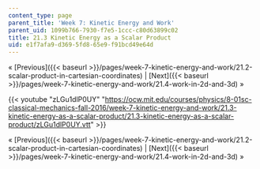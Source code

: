 ```yaml
---
content_type: page
parent_title: 'Week 7: Kinetic Energy and Work'
parent_uid: 1099b766-7930-f7e5-1ccc-c80d63899c02
title: 21.3 Kinetic Energy as a Scalar Product
uid: e1f7afa9-d369-5fd8-65e9-f91bcd49e64d
---
```


« [Previous]({{< baseurl >}}/pages/week-7-kinetic-energy-and-work/21.2-scalar-product-in-cartesian-coordinates) | [Next]({{< baseurl >}}/pages/week-7-kinetic-energy-and-work/21.4-work-in-2d-and-3d) »

{{< youtube "zLGu1dlP0UY" "https://ocw.mit.edu/courses/physics/8-01sc-classical-mechanics-fall-2016/week-7-kinetic-energy-and-work/21.3-kinetic-energy-as-a-scalar-product/21.3-kinetic-energy-as-a-scalar-product/zLGu1dlP0UY.vtt" >}}

« [Previous]({{< baseurl >}}/pages/week-7-kinetic-energy-and-work/21.2-scalar-product-in-cartesian-coordinates) | [Next]({{< baseurl >}}/pages/week-7-kinetic-energy-and-work/21.4-work-in-2d-and-3d) »